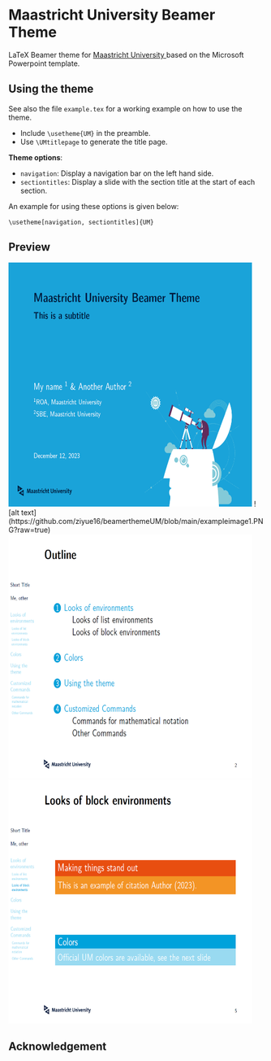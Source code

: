 # Maastricht University Beamer Theme

LaTeX Beamer theme for [Maastricht University ](https://www.maastrichtuniversity.nl/nl) based on the Microsoft Powerpoint template.


## Using the theme

See also the file `example.tex` for a working example on how to use the theme.

- Include `\usetheme{UM}` in the preamble.
- Use `\UMtitlepage` to generate the title page.

**Theme options**:

- `navigation`: Display a navigation bar on the left hand side.
- `sectiontitles`: Display a slide with the section title at the start of each section.

An example for using these options is given below:
```
\usetheme[navigation, sectiontitles]{UM}
```

## Preview
<img src="https://raw.githubusercontent.com/ziyue16/beamerthemeUM/main/exampleimage1.PNG" height="480" width="480">
![alt text](https://github.com/ziyue16/beamerthemeUM/blob/main/exampleimage1.PNG?raw=true)

<img src="https://raw.githubusercontent.com/ziyue16/beamerthemeUM/main/exampleimage2.PNG" height="480" width="480">
<img src="https://raw.githubusercontent.com/ziyue16/beamerthemeUM/main/exampleimage3.PNG" height="480" width="480">

## Acknowledgement
